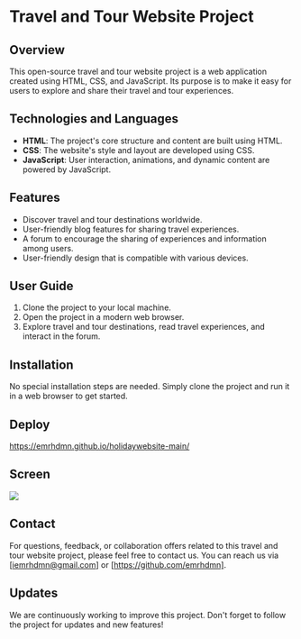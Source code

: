 # Travel and Tour Website Project

## Overview

This open-source travel and tour website project is a web application created using HTML, CSS, and JavaScript. Its purpose is to make it easy for users to explore and share their travel and tour experiences.

## Technologies and Languages

- **HTML**: The project's core structure and content are built using HTML.
- **CSS**: The website's style and layout are developed using CSS.
- **JavaScript**: User interaction, animations, and dynamic content are powered by JavaScript.

## Features

- Discover travel and tour destinations worldwide.
- User-friendly blog features for sharing travel experiences.
- A forum to encourage the sharing of experiences and information among users.
- User-friendly design that is compatible with various devices.

## User Guide

1. Clone the project to your local machine.
2. Open the project in a modern web browser.
3. Explore travel and tour destinations, read travel experiences, and interact in the forum.

## Installation

No special installation steps are needed. Simply clone the project and run it in a web browser to get started.

## Deploy
https://emrhdmn.github.io/holidaywebsite-main/

## Screen
![](/screen.gif) 

## Contact

For questions, feedback, or collaboration offers related to this travel and tour website project, please feel free to contact us. You can reach us via [iemrhdmn@gmail.com] or [https://github.com/emrhdmn].

## Updates

We are continuously working to improve this project. Don't forget to follow the project for updates and new features!
